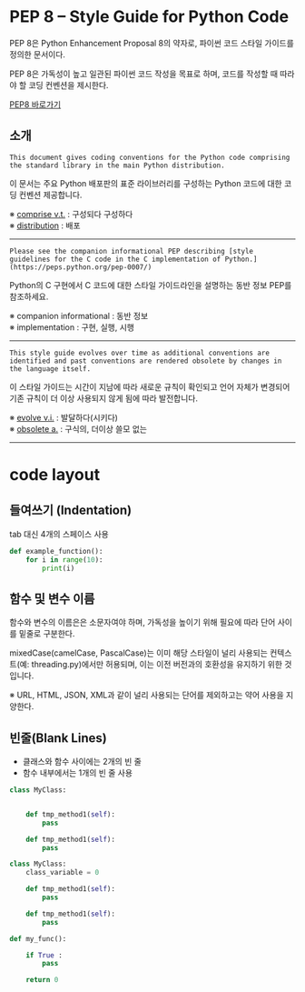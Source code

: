 # PEP 8 – Style Guide for Python Code

PEP 8은 Python Enhancement Proposal 8의 약자로, 파이썬 코드 스타일 가이드를 정의한 문서이다.

PEP 8은 가독성이 높고 일관된 파이썬 코드 작성을 목표로 하며, 코드를 작성할 때 따라야 할 코딩 컨벤션을 제시한다.

[PEP8 바로가기](https://peps.python.org/pep-0008/)


## 소개 

`This document gives coding conventions for the Python code comprising the standard library in the main Python distribution. `

이 문서는 주요 Python 배포판의 표준 라이브러리를 구성하는 Python 코드에 대한 코딩 컨벤션 제공합니다. 

※ [comprise v.t.](https://en.dict.naver.com/#/entry/enko/9594cc74db8a40e2b51777b08b116ab9) : 구성되다 구성하다  
※ [distribution](https://en.dict.naver.com/#/entry/enko/ba8a99e432ba4bf181eff3567c96fc39) : 배포

---

`Please see the companion informational PEP describing [style guidelines for the C code in the C implementation of Python.](https://peps.python.org/pep-0007/)`

Python의 C 구현에서 C 코드에 대한 스타일 가이드라인을 설명하는 동반 정보 PEP를 참조하세요.

※ companion informational : 동반 정보    
※ implementation : 구현, 실행, 시행

---

```This style guide evolves over time as additional conventions are identified and past conventions are rendered obsolete by changes in the language itself.```

이 스타일 가이드는 시간이 지남에 따라 새로운 규칙이 확인되고 언어 자체가 변경되어 기존 규칙이 더 이상 사용되지 않게 됨에 따라 발전합니다.


※ [evolve v.i.](https://en.dict.naver.com/#/entry/enko/a0e2cf244be546b19019f48b02fb8cf4) : 발달하다(시키다)   
※ [obsolete a.](https://en.dict.naver.com/#/entry/enko/08e7cb4f853d4f50b24796e5f1ff3260) : 구식의, 더이상 쓸모 없는

---






# code layout
## 들여쓰기 (Indentation)

tab 대신 4개의 스페이스 사용

``` python 
def example_function():
    for i in range(10):
        print(i)
```


## 함수 및 변수 이름

함수와 변수의 이름은은 소문자여야 하며, 가독성을 높이기 위해 필요에 따라 단어 사이를 밑줄로 구분한다.

mixedCase(camelCase, PascalCase)는 이미 해당 스타일이 널리 사용되는 컨텍스트(예: threading.py)에서만 허용되며, 이는 이전 버전과의 호환성을 유지하기 위한 것입니다.

※ URL, HTML, JSON, XML과 같이 널리 사용되는 단어를 제외하고는 약어 사용을 지양한다.






## 빈줄(Blank Lines)

- 클래스와 함수 사이에는 2개의 빈 줄
- 함수 내부에서는 1개의 빈 줄 사용


``` python
class MyClass:


    def tmp_method1(self):
        pass

    def tmp_method1(self):
        pass
```

``` python
class MyClass:
    class_variable = 0

    def tmp_method1(self):
        pass

    def tmp_method1(self):
        pass
```
    

``` python
def my_func():

    if True :
        pass

    return 0
```


